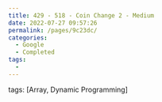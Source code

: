 ```yaml
---
title: 429 - 518 - Coin Change 2 - Medium
date: 2022-07-27 09:57:26
permalink: /pages/9c23dc/
categories:
  - Google
  - Completed
tags:
  - 
---
```

tags: [Array, Dynamic Programming]
